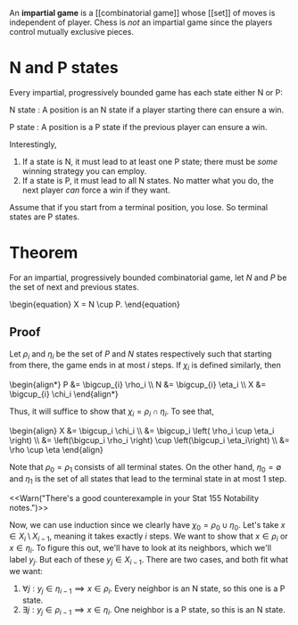 An **impartial game** is a [[combinatorial game]] whose [[set]] of moves is independent of player. Chess is _not_ an impartial game since the players control mutually exclusive pieces.

# N and P states

Every impartial, progressively bounded game has each state either N or P:

N state
: A position is an N state if a player starting there can ensure a win.

P state
: A position is a P state if the previous player can ensure a win.

Interestingly,

1. If a state is N, it must lead to at least one P state; there must be _some_ winning strategy you can employ.
2. If a state is P, it must lead to all N states. No matter what you do, the next player _can_ force a win if they want.


Assume that if you start from a terminal position, you lose. So terminal states are P states.

# Theorem

For an impartial, progressively bounded combinatorial game, let $N$ and $P$ be the set of next and previous states.

\begin{equation}
X = N \cup P.
\end{equation}

## Proof

Let $\rho_i$ and $\eta_i$ be the set of $P$ and $N$ states respectively such that starting from there, the game ends in at most $i$ steps. If $\chi_i$ is defined similarly, then

\begin{align\*}
P &= \bigcup_{i} \rho_i \\\\
N &= \bigcup_{i} \eta_i \\\\
X &= \bigcup_{i} \chi_i
\end{align\*}

Thus, it will suffice to show that $\chi_i = \rho_i \cap \eta_i$. To see that,

\begin{align}
X &= \bigcup_i \chi_i \\\\
&= \bigcup_i \left( \rho_i \cup \eta_i \right) \\\\
&= \left(\bigcup_i \rho_i \right) \cup \left(\bigcup_i \eta_i\right) \\\\
&= \rho \cup \eta
\end{align}

Note that $\rho_0 = \rho_1$ consists of all terminal states. On the other hand, $\eta_0 = \emptyset$ and $\eta_1$ is the set of all states that lead to the terminal state in at most 1 step.

<<Warn("There's a good counterexample in your Stat 155 Notability notes.")>>

Now, we can use induction since we clearly have $\chi_0 = \rho_0 \cup \eta_0$. Let's take $x \in X_i \setminus X_{i-1}$, meaning it takes exactly $i$ steps. We want to show that $x \in \rho_i$ or $x \in \eta_i$. To figure this out, we'll have to look at its neighbors, which we'll label $y_j$. But each of these $y_j \in X_{i-1}$. There are two cases, and both fit what we want:

1. $\forall j: y_j \in \eta_{i-1} \implies x \in \rho_i$. Every neighbor is an N state, so this one is a P state.
2. $\exists j: y_j \in \rho_{i-1} \implies x \in \eta_i$. One neighbor is a P state, so this is an N state.

